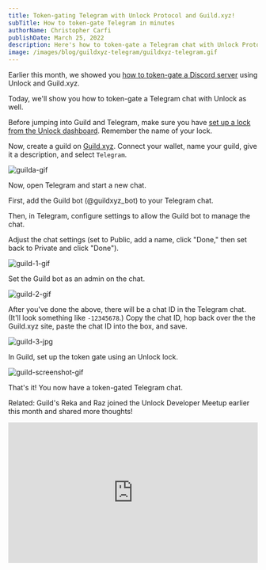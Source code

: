 ```yaml
---
title: Token-gating Telegram with Unlock Protocol and Guild.xyz!
subTitle: How to token-gate Telegram in minutes
authorName: Christopher Carfi
publishDate: March 25, 2022
description: Here's how to token-gate a Telegram chat with Unlock Protocol and Guild.xyz in minutes.
image: /images/blog/guildxyz-telegram/guildxyz-telegram.gif
---
```


Earlier this month, we showed you [how to token-gate a Discord server](/blog/guildxyz-launch) using Unlock and Guild.xyz.

Today, we'll show you how to token-gate a Telegram chat with Unlock as well.

Before jumping into Guild and Telegram, make sure you have [set up a lock from the Unlock dashboard](https://docs.unlock-protocol.com/unlock/creators/deploying-lock). Remember the name of your lock.

Now, create a guild on [Guild.xyz](https://guild.xyz/). Connect your wallet, name your guild, give it a description, and select `Telegram`.

![guilda-gif](/images/blog/guildxyz-telegram/guilda.gif)

Now, open Telegram and start a new chat.

First, add the Guild bot (@guildxyz_bot) to your Telegram chat.

Then, in Telegram, configure settings to allow the Guild bot to manage the chat.

Adjust the chat settings (set to Public, add a name, click "Done," then set back to Private and click "Done").

![guild-1-gif](/images/blog/guildxyz-telegram/guild1.gif)

Set the Guild bot as an admin on the chat.

![guild-2-gif](/images/blog/guildxyz-telegram/guild2.gif)

After you've done the above, there will be a chat ID in the Telegram chat. (It'll look something like `-12345678`.) Copy the chat ID, hop back over the the Guild.xyz site, paste the chat ID into the box, and save.

![guild-3-jpg](/images/blog/guildxyz-telegram/guild3.jpg)


In Guild, set up the token gate using an Unlock lock.


![guild-screenshot-gif](/images/blog/guildxyz-telegram/guild-screenshot-gif.gif)

That's it! You now have a token-gated Telegram chat.


Related: Guild's Reka and Raz joined the Unlock Developer Meetup earlier this month and shared more thoughts!

<div style="position: relative; overflow: hidden; width: 100%; padding-top: 56.25%;"><iframe style="position: absolute; top: 0; left: 0; bottom: 0; right: 0; width: 100%; height: 100%;" src="https://www.youtube.com/embed/X5DKS48rDBE" title="Unlock Protocol and Guild.xyz Integration" frameborder="0" allow="accelerometer; autoplay; clipboard-write; encrypted-media; gyroscope; picture-in-picture" allowfullscreen></iframe></div>
